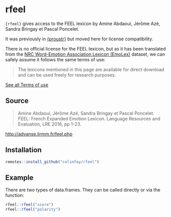 
<!-- README.md is generated from README.Rmd. Please edit that file -->

# rfeel

`{rfeel}` gives access to the FEEL lexicon by Amine Abdaoui, Jérôme Azé,
Sandra Bringay et Pascal Poncelet.

It was previously in [{proustr}](https://github.com/ColinFay/proustr)
but moved here for license compatibility.

There is no official license for the FEEL lexicon, but as it has been
translated from the [NRC Word-Emotion Association Lexicon
(EmoLex)](https://saifmohammad.com/WebPages/NRC-Emotion-Lexicon.htm)
dataset, we can safely assume it follows the same terms of use:

> The lexicons mentioned in this page are available for direct download
> and can be used freely for research purposes.

[See all Terms of
use](https://saifmohammad.com/WebPages/NRC-Emotion-Lexicon.htm)

## Source

> Amine Abdaoui, Jérôme Azé, Sandra Bringay et Pascal Poncelet. FEEL:
> French Expanded Emotion Lexicon. Language Resources and Evaluation,
> LRE 2016, pp 1-23.

<http://advanse.lirmm.fr/feel.php>

## Installation

``` r
remotes::install_github("colinfay/rfeel")
```

## Example

There are two types of data.frames. They can be called directly or via
the function:

``` r
rfeel::rfeel("score")
rfeel::rfeel("polarity")
```
